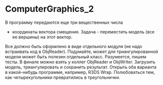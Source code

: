 # ComputerGraphics_2
В программу передаются еще три вещественных числа
- координаты вектора смещения. Задача - переместить модель (все ее вершины) на
этот вектор. 

Все должно быть оформлено в виде отдельного модуля (не надо встраивать код в
ObjReader). Подумайте, может для триангулированной модели может быть полезен
отдельный класс. Разумеется, пишем тесты. В финале можно взять у коллег ObjReader
и ObjWriter. Загрузить модель, триангулировать и сохранить результат. Открыть оба
варианта в какой-нибудь программе, например, R3DS Wrap. Полюбоваться тем, как
четырехугольники превратились в треугольнички. 

